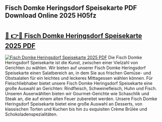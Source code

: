 ## Fisch Domke Heringsdorf Speisekarte PDF Download Online 2025 H05fz

# <h2><a href="http://gc8dfrq.nevu.top/?p=Fisch+Domke+Heringsdorf+Speisekarte">🔗 👉🔴 Fisch Domke Heringsdorf Speisekarte 2025 PDF</a></h2>

[![Fisch Domke Heringsdorf Speisekarte 2025 PDF](https://i.imgur.com/dBaPXMq.png)](http://gc8dfrq.nevu.top/?p=Fisch+Domke+Heringsdorf+Speisekarte)
Die Fisch Domke Heringsdorf Speisekarte ist die Kunst, zwischen einer Vielzahl von Gerichten zu wählen. Wir bieten auf unserer Fisch Domke Heringsdorf Speisekarte einen Salatbereich an, in dem Sie aus frischen Gemüse- und Obstsalaten für ein leichtes und leckeres Mittagessen wählen können. Für Fleischliebhaber bietet unsere Fisch Domke Heringsdorf Speisekarte eine große Auswahl an Gerichten: Rindfleisch, Schweinefleisch, Huhn und Fisch. Unseren Auserwählten bieten wir Gourmet-Gerichte wie Schaschlik und Steak an, die auf einem alten Feuer zubereitet werden. Unsere Fisch Domke Heringsdorf Speisekarte bietet eine große Auswahl an Desserts, von klassischen Torten und Kuchen bis hin zu exquisiten Crème Brûlée und Schokoladenspezialitäten.
